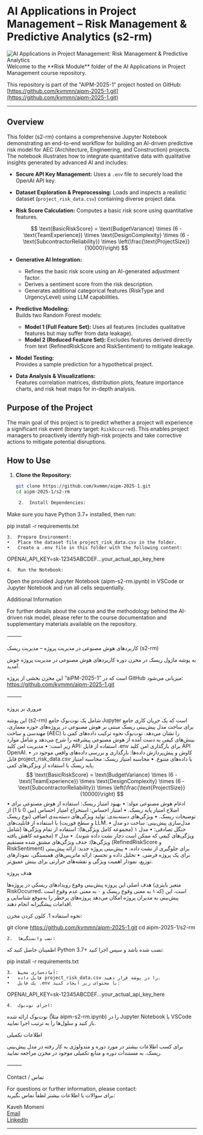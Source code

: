 # AI Applications in Project Management – Risk Management & Predictive Analytics (s2-rm)
<img src="aipm-s2-rm.png" alt="AI Applications in Project Management: Risk Management & Predictive Analytics"/>
Welcome to the **Risk Module** folder of the AI Applications in Project Management course repository.

This repository is part of the "AIPM-2025-1" project hosted on GitHub:
[https://github.com/kvmmn/aipm-2025-1.git](https://github.com/kvmmn/aipm-2025-1.git)

---

## Overview

This folder (s2-rm) contains a comprehensive Jupyter Notebook demonstrating an end-to-end workflow for building an AI-driven predictive risk model for AEC (Architecture, Engineering, and Construction) projects. The notebook illustrates how to integrate quantitative data with qualitative insights generated by advanced AI and includes:

- **Secure API Key Management:** Uses a `.env` file to securely load the OpenAI API key.
- **Dataset Exploration & Preprocessing:** Loads and inspects a realistic dataset (`project_risk_data.csv`) containing diverse project data.
- **Risk Score Calculation:** Computes a basic risk score using quantitative features.

  $$
  \text{BasicRiskScore} = \text{BudgetVariance} \times (6 - \text{TeamExperience}) \times \text{DesignComplexity} \times (6 - \text{SubcontractorReliability}) \times \left(\frac{\text{ProjectSize}}{10000}\right)
  $$

- **Generative AI Integration:**  
  - Refines the basic risk score using an AI-generated adjustment factor.  
  - Derives a sentiment score from the risk description.  
  - Generates additional categorical features (RiskType and UrgencyLevel) using LLM capabilities.
- **Predictive Modeling:**  
  Builds two Random Forest models:
  - **Model 1 (Full Feature Set):** Uses all features (includes qualitative features but may suffer from data leakage).  
  - **Model 2 (Reduced Feature Set):** Excludes features derived directly from text (RefinedRiskScore and RiskSentiment) to mitigate leakage.
- **Model Testing:**  
  Provides a sample prediction for a hypothetical project.
- **Data Analysis & Visualizations:**  
  Features correlation matrices, distribution plots, feature importance charts, and risk heat maps for in-depth analysis.

## Purpose of the Project

The main goal of this project is to predict whether a project will experience a significant risk event (binary target: `RiskOccurred`). This enables project managers to proactively identify high-risk projects and take corrective actions to mitigate potential disruptions.

## How to Use

1. **Clone the Repository:**

   ```bash
   git clone https://github.com/kvmmn/aipm-2025-1.git
   cd aipm-2025-1/s2-rm

	2.	Install Dependencies:
Make sure you have Python 3.7+ installed, then run:

pip install -r requirements.txt


	3.	Prepare Environment:
	•	Place the dataset file project_risk_data.csv in the folder.
	•	Create a .env file in this folder with the following content:

OPENAI_API_KEY=sk-12345ABCDEF...your_actual_api_key_here


	4.	Run the Notebook:
Open the provided Jupyter Notebook (aipm-s2-rm.ipynb) in VSCode or Jupyter Notebook and run all cells sequentially.

Additional Information

For further details about the course and the methodology behind the AI-driven risk model, please refer to the course documentation and supplementary materials available on the repository.

⸻

کاربردهای هوش مصنوعی در مدیریت پروژه – مدیریت ریسک (s2-rm)

به پوشه ماژول ریسک در مخزن دوره کاربردهای هوش مصنوعی در مدیریت پروژه خوش آمدید.

این مخزن بخشی از پروژه “aiPM-2025-1” است که در GitHub میزبانی می‌شود:
https://github.com/kvmmn/aipm-2025-1.git

⸻

مروری بر پروژه

این پوشه (s2-rm) شامل یک نوت‌بوک جامع Jupyter است که یک جریان کاری جامع برای ساخت مدل پیش‌بینی ریسک مبتنی بر هوش مصنوعی در پروژه‌های حوزه معماری، مهندسی و ساخت (AEC) را نشان می‌دهد. نوت‌بوک نحوه ترکیب داده‌های کمی با بینش‌های کیفی به دست آمده از هوش مصنوعی پیشرفته را شرح می‌دهد و شامل موارد زیر است:
	•	مدیریت امن کلید API:
استفاده از فایل .env برای بارگذاری امن کلید API OpenAI.
	•	کاوش و پیش‌پردازش داده‌ها:
بارگذاری و بررسی داده‌های واقعی موجود در فایل project_risk_data.csv با داده‌های متنوع.
	•	محاسبه امتیاز ریسک:
محاسبه امتیاز پایه ریسک با استفاده از ویژگی‌های کمی.
$$
\text{BasicRiskScore} = \text{BudgetVariance} \times (6 - \text{TeamExperience}) \times \text{DesignComplexity} \times (6 - \text{SubcontractorReliability}) \times \left(\frac{\text{ProjectSize}}{10000}\right)
$$
	•	ادغام هوش مصنوعی مولد:
	•	بهبود امتیاز ریسک: استفاده از هوش مصنوعی برای اصلاح امتیاز پایه ریسک.
	•	امتیاز احساس: استخراج امتیاز احساس (بین 0 تا 1) از توضیحات ریسک.
	•	ویژگی‌های دسته‌بندی: تولید ویژگی‌های دسته‌بندی اضافی (نوع ریسک و سطح فوریت) با استفاده از قابلیت‌های LLM.
	•	مدل‌سازی پیش‌بینی:
ساخت دو مدل جنگل تصادفی:
	•	مدل ۱ (مجموعه کامل ویژگی‌ها): استفاده از تمام ویژگی‌ها (شامل ویژگی‌های کیفی که ممکن است دچار نشت داده شوند).
	•	مدل ۲ (مجموعه کاهش یافته ویژگی‌ها): حذف ویژگی‌های مشتق شده مستقیم (RefinedRiskScore و RiskSentiment) برای جلوگیری از نشت داده.
	•	پیش‌بینی پروژه جدید:
ارائه پیش‌بینی برای یک پروژه فرضی.
	•	تحلیل داده و تجسم:
ارائه ماتریس‌های همبستگی، نمودارهای توزیع، نمودار اهمیت ویژگی و نقشه‌های حرارتی برای بینش عمیق‌تر.

هدف پروژه

هدف اصلی این پروژه پیش‌بینی وقوع رویدادهای ریسکی در پروژه‌ها (متغیر باینری RiskOccurred، که ۱ به معنی وقوع ریسک و ۰ به معنی عدم وقوع است) است. این پیش‌بینی به مدیران پروژه امکان می‌دهد پروژه‌های پرخطر را به‌موقع شناسایی و اقدامات پیشگیرانه انجام دهند.

نحوه استفاده
	1.	کلون کردن مخزن:

git clone https://github.com/kvmmn/aipm-2025-1.git
cd aipm-2025-1/s2-rm


	2.	نصب وابستگی‌ها:
اطمینان حاصل کنید که Python 3.7+ نصب شده باشد و سپس اجرا کنید:

pip install -r requirements.txt


	3.	آماده‌سازی محیط:
	•	فایل داده project_risk_data.csv را در پوشه قرار دهید.
	•	یک فایل .env با محتوای زیر ایجاد کنید:

OPENAI_API_KEY=sk-12345ABCDEF...your_actual_api_key_here


	4.	اجرای نوت‌بوک:
نوت‌بوک ارائه شده (مثلاً aipm-s2-rm.ipynb) را در Jupyter Notebook یا VSCode باز کنید و سلول‌ها را به ترتیب اجرا نمایید.

اطلاعات تکمیلی

برای کسب اطلاعات بیشتر در مورد دوره و متدولوژی به کار رفته در مدل پیش‌بینی ریسک، به مستندات دوره و منابع تکمیلی موجود در مخزن مراجعه نمایید.

⸻

Contact / تماس

For questions or further information, please contact:\
برای سوالات یا اطلاعات بیشتر لطفاً تماس بگیرید:

Kaveh Momeni\
[Email](mailto:kaveh.momeni@gmail.com)\
[LinkedIn](linkedin.com/in/kvmmn)

---
